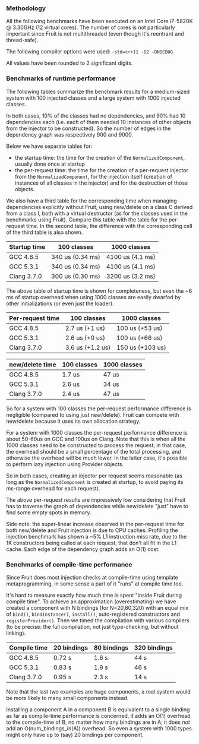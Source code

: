 ### Methodology

All the following benchmarks have been executed on an Intel Core i7-5820K @ 3.30GHz (12 virtual cores). The number of cores is not particularly important since Fruit is not multithreaded (even though it's reentrant and thread-safe).

The following compiler options were used: `-std=c++11 -O2 -DNDEBUG`

All values have been rounded to 2 significant digits.

### Benchmarks of runtime performance

The following tables summarize the benchmark results for a medium-sized system with 100 injected classes and a large system with 1000 injected classes.

In both cases, 10% of the classes had no dependencies, and 90% had 10 dependencies each (i.e. each of them needed 10 instances of other objects from the injector to be constructed). So the number of edges in the dependency graph was respectively 900 and 9000.


Below we have separate tables for:

*   the startup time: the time for the creation of the `NormalizedComponent`, usually done once at startup
*   the per-request time: the time for the creation of a per-request injector from the `NormalizedComponent`, for the injection itself (creation of instances of all classes in the injector) and for the destruction of those objects.

We also have a third table for the corresponding time when managing dependencies explicitly without Fruit, using new/delete on a class C derived from a class I, both with a virtual destructor (as for the classes used in the benchmarks using Fruit). Compare this table with the table for the per-request time. In the second table, the difference with the corresponding cell of the third table is also shown.

| Startup time | 100 classes      | 1000 classes     |
|-------------------------|------------------|------------------|
| GCC 4.8.5   | 340 us (0.34 ms) | 4100 us (4.1 ms) |
| GCC 5.3.1   | 340 us (0.34 ms) | 4100 us (4.1 ms) |
| Clang 3.7.0 | 300 us (0.30 ms) | 3200 us (3.2 ms) |

The above table of startup time is shown for completeness, but even the ~6 ms of startup overhead when using 1000 classes are easily dwarfed by other initializations (or even just the loader).

| Per-request time  | 100 classes      | 1000 classes     |
|-----------------------------|------------------|------------------|
| GCC 4.8.5   | 2.7 us (+1 us)   | 100 us (+53 us)  |
| GCC 5.3.1   | 2.6 us (+0 us)   | 100 us (+66 us)  |
| Clang 3.7.0 | 3.6 us (+1.2 us) | 150 us (+103 us) |

| new/delete time | 100 classes | 1000 classes |
|-------------|--------|-------|
| GCC 4.8.5   | 1.7 us | 47 us |
| GCC 5.3.1   | 2.6 us | 34 us |
| Clang 3.7.0 | 2.4 us | 47 us |


So for a system with 100 classes the per-request performance difference is negligible (compared to using just new/delete). Fruit can compete with new/delete because it uses its own allocation strategy.

For a system with 1000 classes the per-request performance difference is about 50-60us on GCC and 100us on Clang. Note that this is when all the 1000 classes need to be constructed to process the request; in that case, the overhead should be a small percentage of the total processing, and otherwise the overhead will be much lower. In the latter case, it's possible to perform lazy injection using Provider objects.

So in both cases, creating an injector per request seems reasonable (as long as the `NormalizedComponent` is created at startup, to avoid paying its ms-range overhead for each request).

The above per-request results are impressively low considering that Fruit has to traverse the graph of dependencies while new/delete "just" have to find some empty spots in memory.

Side note: the super-linear increase observed in the per-request time for both new/delete and Fruit injection is due to CPU caches. Profiling the injection benchmark has shown a ~5% L1 instruction miss rate, due to the 1K constructors being called at each request, that don't all fit in the L1 cache.
Each edge of the dependency graph adds an O(1) cost.

### Benchmarks of compile-time performance

Since Fruit does most injection checks at compile-time using template metaprogramming, in some sense a part of it "runs" at compile time too.

It's hard to measure exactly how much time is spent "inside Fruit during compile time". To achieve an approximation (overestimating) we have created a component with N bindings (for N=20,80,320) with an equal mix of `bind()`, `bindInstance()`, `install()`, auto-registered constructors and `registerProvider()`. Then we timed the compilation with various compilers (to be precise: the full compilation, not just type-checking, but without linking).

| Compile time |  20 bindings | 80 bindings | 320 bindings |
|-------------|--------------|-------------|--------------|
| GCC 4.8.5   | 0.72 s       | 1.6 s       | 44 s         |
| GCC 5.3.1   | 0.83 s       | 1.9 s       | 46 s         |
| Clang 3.7.0 | 0.95 s       | 2.3 s       | 14 s         |

Note that the last two examples are huge components, a real system would be more likely to many small components instead.

Installing a component A in a component B is equivalent to a single binding as far as compile-time performance is concerned, it adds an O(1) overhead to the compile-time of B, no matter how many bindings are in A; it does _not_ add an O(num_bindings_in(A)) overhead. So even a system with 1000 types might only have up to (say) 20 bindings per component.
